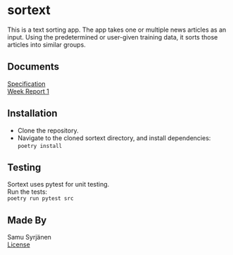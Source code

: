 # sortext

This is a text sorting app. The app takes one or multiple news articles as an input. Using the predetermined or user-given training data, it sorts those articles into similar groups.

## Documents

[Specification](docs/specification.md)  
[Week Report 1](docs/week_report_1.md)  

## Installation

- Clone the repository.
- Navigate to the cloned sortext directory, and install dependencies:  
`poetry install`

## Testing

Sortext uses pytest for unit testing.  
Run the tests:  
`poetry run pytest src`  

## Made By

Samu Syrjänen  
[License](LICENSE)
